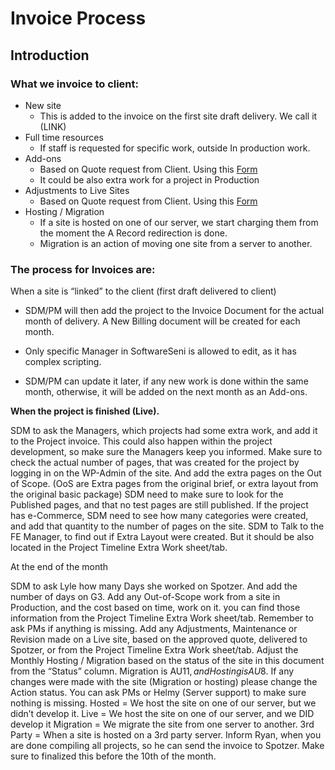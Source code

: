 # Invoice Process

## Introduction
### What we invoice to client:
* New site
  * This is added to the invoice on the first site draft delivery. We call it (LINK)
* Full time resources
  * If staff is requested for specific work, outside In production work.
* Add-ons
  * Based on Quote request from Client. Using this <a href="https://docs.google.com/spreadsheets/d/1hEBwBKLb-iD5bb2z0GqFmUXoR1-Ot4iTf7A5-lZKdmI/edit#gid=0">Form</a>
  * It could be also extra work for a project in Production
* Adjustments to Live Sites
  * Based on Quote request from Client. Using this <a href="https://docs.google.com/spreadsheets/d/1hEBwBKLb-iD5bb2z0GqFmUXoR1-Ot4iTf7A5-lZKdmI/edit#gid=0">Form</a>
* Hosting / Migration
    * If a site is hosted on one of our server, we start charging them from the moment the A Record redirection is done.
    * Migration is an action of moving one site from a server to another.

### The process for Invoices are:

<div class="note">When a site is “linked” to the client (first draft delivered to client)</div>

* SDM/PM will then add the project to the Invoice Document for the actual month of delivery. A New Billing document will be created for each month.
* Only specific Manager in SoftwareSeni is allowed to edit, as it has complex scripting.

* SDM/PM can update it later, if any new work is done within the same month, otherwise, it will be added on the next month as an Add-ons.

**When the project is finished (Live).**

SDM to ask the Managers, which projects had some extra work, and add it to the Project invoice. This could also happen within the project development, so make sure the Managers keep you informed.
Make sure to check the actual number of pages, that was created for the project by logging in on the WP-Admin of  the site. And add the extra pages on the Out of Scope. (OoS are Extra pages from the original brief, or extra layout from the original basic package)
SDM need to make sure to look for the Published pages, and that no test pages are still published.
If the project has e-Commerce, SDM need to see how many categories were created, and add that quantity to the number of pages on the site.
SDM to Talk to the FE Manager, to find out if Extra Layout were created. But it should be also located in the Project Timeline Extra Work sheet/tab.

At the end of the month

SDM to ask Lyle how many Days she worked on Spotzer. And add the number of days on G3.
Add any Out-of-Scope work from a site in Production, and the cost based on time, work on it. you can find those information from the Project Timeline Extra Work sheet/tab. Remember to ask PMs if anything is missing.
Add any Adjustments, Maintenance or Revision made on a Live site, based on the approved quote, delivered to Spotzer, or from the Project Timeline Extra Work sheet/tab.
Adjust the Monthly Hosting / Migration based on the status of the site in this document from the “Status” column. Migration is AU$11, and Hosting is AU$8. If any changes were made with the site (Migration or hosting) please change the Action status. You can ask PMs or Helmy (Server support) to make sure nothing is missing.
Hosted = We host the site on one of our server, but we didn’t develop it.
Live = We host the site on one of our server, and we DID develop it
Migration = We migrate the site from one server to another.
3rd Party = When a site is hosted on a 3rd party server.
Inform Ryan, when you are done compiling all projects, so he can send the invoice to Spotzer. Make sure to finalized this before the 10th of the month.


